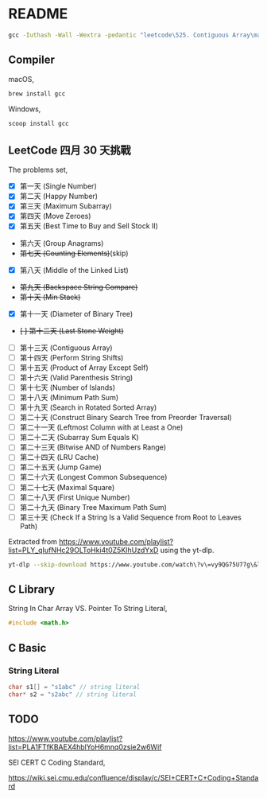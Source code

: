 # README

```bat
gcc -Iuthash -Wall -Wextra -pedantic "leetcode\525. Contiguous Array\main.c" -o a.exe
```

## Compiler

macOS,

```bash
brew install gcc
```

Windows,

```bat
scoop install gcc
```

## LeetCode 四月 30 天挑戰

The problems set,

- [x] 第一天 (Single Number)
- [x] 第二天 (Happy Number)
- [x] 第三天 (Maximum Subarray)
- [x] 第四天 (Move Zeroes)
- [x] 第五天 (Best Time to Buy and Sell Stock II)
- 第六天 (Group Anagrams)
- ~~第七天 (Counting Elements)~~(skip)
- [x] 第八天 (Middle of the Linked List)
- ~~第九天 (Backspace String Compare)~~
- ~~第十天 (Min Stack)~~
- [x] 第十一天 (Diameter of Binary Tree)
- ~~[ ] 第十二天 (Last Stone Weight)~~
- [ ] 第十三天 (Contiguous Array)
- [ ] 第十四天 (Perform String Shifts)
- [ ] 第十五天 (Product of Array Except Self)
- [ ] 第十六天 (Valid Parenthesis String)
- [ ] 第十七天 (Number of Islands)
- [ ] 第十八天 (Minimum Path Sum)
- [ ] 第十九天 (Search in Rotated Sorted Array)
- [ ] 第二十天 (Construct Binary Search Tree from Preorder Traversal)
- [ ] 第二十一天 (Leftmost Column with at Least a One)
- [ ] 第二十二天 (Subarray Sum Equals K)
- [ ] 第二十三天 (Bitwise AND of Numbers Range)
- [ ] 第二十四天 (LRU Cache)
- [ ] 第二十五天 (Jump Game)
- [ ] 第二十六天 (Longest Common Subsequence)
- [ ] 第二十七天 (Maximal Square)
- [ ] 第二十八天 (First Unique Number)
- [ ] 第二十九天 (Binary Tree Maximum Path Sum)
- [ ] 第三十天 (Check If a String Is a Valid Sequence from Root to Leaves Path)

Extracted from <https://www.youtube.com/playlist?list=PLY_qIufNHc29OLToHki4t0Z5KIhUzdYxD> using the yt-dlp.

```bash
yt-dlp --skip-download https://www.youtube.com/watch\?v\=vy9QG75U77g\&list\=PLY_qIufNHc29OLToHki4t0Z5KIhUzdYxD --dump-single-json > output.json
```

## C Library

String In Char Array VS. Pointer To String Literal,

```c
#include <math.h>
```

## C Basic

### String Literal

```c
char s1[] = "s1abc" // string literal
char* s2 = "s2abc" // string literal
```

## TODO

<https://www.youtube.com/playlist?list=PLA1FTfKBAEX4hblYoH6mnq0zsie2w6Wif>

SEI CERT C Coding Standard,

<https://wiki.sei.cmu.edu/confluence/display/c/SEI+CERT+C+Coding+Standard>
